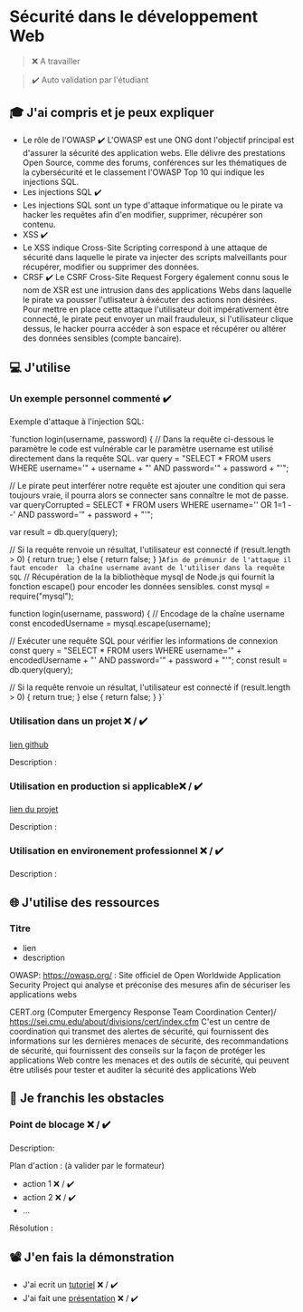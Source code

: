# Sécurité dans le développement Web

> ❌ A travailler

> ✔️ Auto validation par l'étudiant

## 🎓 J'ai compris et je peux expliquer

- Le rôle de l'OWASP ✔️
 L'OWASP est une ONG dont l'objectif principal est d'assurer la sécurité des application webs. Elle délivre des prestations Open Source, comme des forums, conférences sur les thématiques de la cybersécurité et le classement l'OWASP Top 10 qui indique les injections SQL.
- Les injections SQL  ✔️
- Les injections SQL sont un type d'attaque informatique ou le pirate va hacker les requêtes afin d'en modifier, supprimer, récupérer son contenu.
- XSS  ✔️
- Le XSS indique Cross-Site Scripting correspond à une attaque de sécurité dans laquelle le pirate va injecter des scripts malveillants pour récupérer, modifier ou supprimer des données.
- CRSF  ✔️
Le CSRF Cross-Site Request Forgery également connu sous le nom de XSR est une intrusion dans des applications Webs dans laquelle le pirate va pousser l'utlisateur à éxécuter des actions non désirées. Pour mettre en place cette attaque l'utilisateur doit impérativement être connecté, le pirate peut envoyer un mail frauduleux, si l'utilisateur clique dessus, le hacker pourra accéder à son espace et récupérer ou altérer des données sensibles (compte bancaire).
## 💻 J'utilise

### Un exemple personnel commenté  ✔️
Exemple d'attaque à l'injection SQL:

`function login(username, password) {
  // Dans la requête ci-dessous le paramètre le code est vulnérable car le paramètre username est utilisé directement dans la requête SQL. 
  var query = "SELECT * FROM users WHERE username='" + username + "' AND password='" + password + "'";

// Le pirate peut interférer notre requête est ajouter une condition qui sera toujours vraie, il pourra alors se connecter sans connaître le mot de passe.
  var queryCorrupted = SELECT * FROM users WHERE username='' OR 1=1 --' AND password='" + password + "'";

  var result = db.query(query);

  // Si la requête renvoie un résultat, l'utilisateur est connecté
  if (result.length > 0) {
    return true;
  } else {
    return false;
  }
}`
Afin de prémunir de l'attaque il faut encoder  la chaîne username avant de l'utiliser dans la requête SQL
`
// Récupération de la  la bibliothèque mysql de Node.js qui fournit la fonction escape() pour encoder les données sensibles.
const mysql = require("mysql");

function login(username, password) {
  // Encodage de la chaîne username
  const encodedUsername = mysql.escape(username);

  // Exécuter une requête SQL pour vérifier les informations de connexion
  const query = "SELECT * FROM users WHERE username='" + encodedUsername + "' AND password='" + password + "'";
  const result = db.query(query);

  // Si la requête renvoie un résultat, l'utilisateur est connecté
  if (result.length > 0) {
    return true;
  } else {
    return false;
  }
}`

### Utilisation dans un projet ❌ / ✔️

[lien github](...)

Description :

### Utilisation en production si applicable❌ / ✔️

[lien du projet](...)

Description :

### Utilisation en environement professionnel ❌ / ✔️

Description :

## 🌐 J'utilise des ressources

### Titre

- lien
- description

OWASP: https://owasp.org/ : Site officiel de Open Worldwide Application Security Project qui analyse et préconise des mesures afin de sécuriser les applications webs

CERT.org (Computer Emergency Response Team Coordination Center)/ https://sei.cmu.edu/about/divisions/cert/index.cfm
C'est un centre de coordination qui transmet des  alertes de sécurité, qui fournissent des informations sur les dernières menaces de sécurité, des recommandations de sécurité, qui fournissent des conseils sur la façon de protéger les applications Web contre les menaces et des outils de sécurité, qui peuvent être utilisés pour tester et auditer la sécurité des applications Web

## 🚧 Je franchis les obstacles

### Point de blocage ❌ / ✔️

Description:

Plan d'action : (à valider par le formateur)

- action 1 ❌ / ✔️
- action 2 ❌ / ✔️
- ...

Résolution :

## 📽️ J'en fais la démonstration

- J'ai ecrit un [tutoriel](...) ❌ / ✔️
- J'ai fait une [présentation](...) ❌ / ✔️
